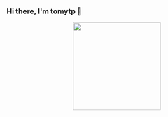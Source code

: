 ### Hi there, I'm tomytp 👋
<p align=center>
<img height="200em" src="https://github-readme-stats.vercel.app/api?username=tomytp&show_icons=true&hide_border=true&&count_private=true&include_all_commits=true&theme=material-palenight" />  

</p>

